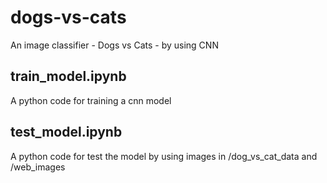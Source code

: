 # dogs-vs-cats
An image classifier - Dogs vs Cats - by using CNN

## train_model.ipynb 
A python code for training a cnn model 
## test_model.ipynb
A python code for test the model by using images in /dog_vs_cat_data and /web_images
